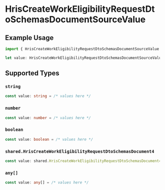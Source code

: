 # HrisCreateWorkEligibilityRequestDtoSchemasDocumentSourceValue

## Example Usage

```typescript
import { HrisCreateWorkEligibilityRequestDtoSchemasDocumentSourceValue } from "@stackone/stackone-client-ts/sdk/models/shared";

let value: HrisCreateWorkEligibilityRequestDtoSchemasDocumentSourceValue = false;
```

## Supported Types

### `string`

```typescript
const value: string = /* values here */
```

### `number`

```typescript
const value: number = /* values here */
```

### `boolean`

```typescript
const value: boolean = /* values here */
```

### `shared.HrisCreateWorkEligibilityRequestDtoSchemasDocument4`

```typescript
const value: shared.HrisCreateWorkEligibilityRequestDtoSchemasDocument4 = /* values here */
```

### `any[]`

```typescript
const value: any[] = /* values here */
```

